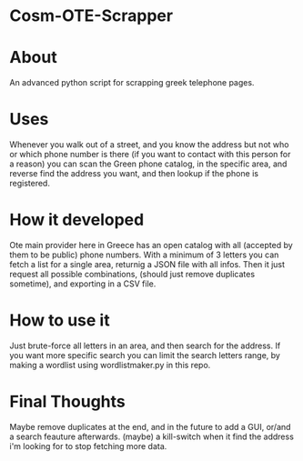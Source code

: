 # Cosm-OTE-Scrapper

# About
An advanced python script for scrapping greek telephone pages.

# Uses
Whenever you walk out of a street, and you know the address but not who or which phone number is there (if you want to contact with this person for a reason)
you can scan the Green phone catalog, in the specific area, and reverse find the address you want, and then lookup if the phone is registered.

# How it developed

Ote main provider here in Greece has an open catalog with all (accepted by them to be public) phone numbers.
With a minimum of 3 letters you can fetch a list for a single area, returnig a JSON file with all infos.
Then it just request all possible combinations, (should just remove duplicates sometime), and exporting in a CSV file.

# How to use it
Just brute-force all letters in an area, and then search for the address.
If you want more specific search you can limit the search letters range, by making a wordlist using wordlistmaker.py in this repo.

# Final Thoughts
Maybe remove duplicates at the end,
and in the future to add a GUI, or/and a search feauture afterwards.
(maybe) a kill-switch when it find the address i'm looking for to stop fetching more data.
